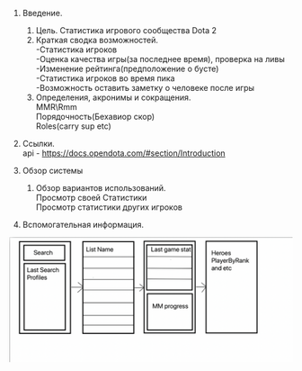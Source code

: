 1. Введение.
    1. Цель.
        Статистика игрового сообщества Dota 2  
    2. Краткая сводка возможностей.  
        -Статистика игроков  
        -Оценка качества игры(за последнее время), проверка на ливы  
        -Изменение рейтинга(предположение о бусте)  
        -Статистика игроков во время пика  
    -Возможность оставить заметку о человеке после игры  
    3. Определения, акронимы и сокращения.  
        MMR\Rmm  
        Порядочность(Бехавиор скор)  
        Roles(carry sup etc)  
4. Ссылки.  
        api - https://docs.opendota.com/#section/Introduction  

2. Обзор системы  
    1. Обзор вариантов использований.  
        Просмотр своей Статистики  
        Просмотр статистики других игроков  
3. Вспомогательная информация.

![Image alt](https://github.com/YupiMeister/DotaStats/raw/master/doc/schem.png)
